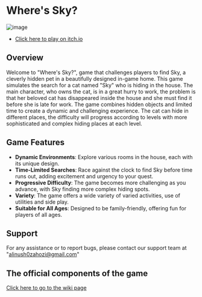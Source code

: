 # Where's Sky?


![image](https://github.com/Computer-game-development-course/Where_Is_Sky/assets/93255163/5310a1ae-b0c2-49e1-8710-bc839358eafc)


- [Click here to play on itch.io](https://alinaandyuval.itch.io/whereissky)


## Overview

Welcome to "Where's Sky?", game that challenges players to find Sky, a cleverly hidden pet in a beautifully designed in-game home.
This game simulates the search for a cat named "Sky" who is hiding in the house. The main character, who owns the cat, is in a great hurry to work,
the problem is that her beloved cat has disappeared inside the house and she must find it before she is late for work.
The game combines hidden objects and limited time to create a dynamic and challenging experience.
The cat can hide in different places, the difficulty will progress according to levels with more sophisticated and complex hiding places at each level.

## Game Features

- **Dynamic Environments**: Explore various rooms in the house, each with its unique design.
- **Time-Limited Searches**: Race against the clock to find Sky before time runs out, adding excitement and urgency to your quest.
- **Progressive Difficulty**: The game becomes more challenging as you advance, with Sky finding more complex hiding spots.
- **Variety**: The game offers a wide variety of varied activities, use of utilities and side play.
- **Suitable for All Ages**: Designed to be family-friendly, offering fun for players of all ages.

## Support

For any assistance or to report bugs, please contact our support team at "alinush0zahozi@gmail.com"

## The official components of the game

[Click here to go to the wiki page](https://github.com/Computer-game-development-course/Where-s-Sky-/wiki)
